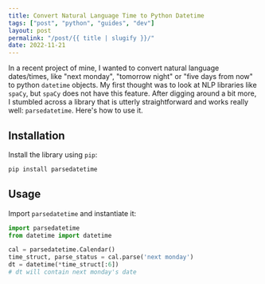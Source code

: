 ```yaml
---
title: Convert Natural Language Time to Python Datetime
tags: ["post", "python", "guides", "dev"]
layout: post
permalink: "/post/{{ title | slugify }}/"
date: 2022-11-21
---
```


In a recent project of mine, I wanted to convert natural language
dates/times, like "next monday", "tomorrow night" or "five days from
now" to python `datetime` objects. My first thought was to look at NLP
libraries like `spaCy`, but `spaCy` does not have this feature. After
digging around a bit more, I stumbled across a library that is utterly
straightforward and works really well: `parsedatetime`. Here's how to
use it.

## Installation

Install the library using `pip`:

``` bash
pip install parsedatetime
```

## Usage

Import `parsedatetime` and instantiate it:

``` python
import parsedatetime
from datetime import datetime

cal = parsedatetime.Calendar()
time_struct, parse_status = cal.parse('next monday')
dt = datetime(*time_struct[:6])
# dt will contain next monday's date